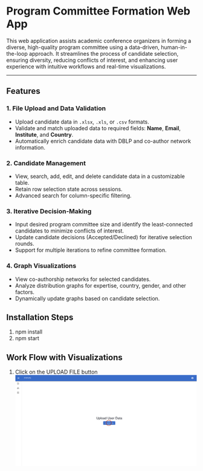 # Program Committee Formation Web App

This web application assists academic conference organizers in forming a diverse, high-quality program committee using a data-driven, human-in-the-loop approach. It streamlines the process of candidate selection, ensuring diversity, reducing conflicts of interest, and enhancing user experience with intuitive workflows and real-time visualizations.

---

## Features

### 1. File Upload and Data Validation
- Upload candidate data in `.xlsx`, `.xls`, or `.csv` formats.
- Validate and match uploaded data to required fields: **Name**, **Email**, **Institute**, and **Country**.
- Automatically enrich candidate data with DBLP and co-author network information.

### 2. Candidate Management
- View, search, add, edit, and delete candidate data in a customizable table.
- Retain row selection state across sessions.
- Advanced search for column-specific filtering.

### 3. Iterative Decision-Making
- Input desired program committee size and identify the least-connected candidates to minimize conflicts of interest.
- Update candidate decisions (Accepted/Declined) for iterative selection rounds.
- Support for multiple iterations to refine committee formation.

### 4. Graph Visualizations
- View co-authorship networks for selected candidates.
- Analyze distribution graphs for expertise, country, gender, and other factors.
- Dynamically update graphs based on candidate selection.

## Installation Steps
1. npm install
2. npm start

## Work Flow with Visualizations
1. Click on the UPLOAD FILE button
![Upload File Modal](workflow/button.png "Upload File Modal")
